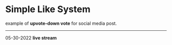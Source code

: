 # Simple Like System
example of **upvote-down vote** for social media post.

***
05-30-2022 **live stream**
